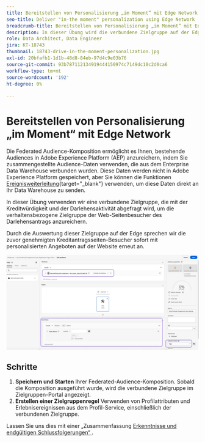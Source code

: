 ```yaml
---
title: Bereitstellen von Personalisierung „im Moment“ mit Edge Network
seo-title: Deliver "in-the moment" personalization using Edge Network | Engage with audiences directly from your data warehouse using Federated Audience Composition
breadcrumb-title: Bereitstellen von Personalisierung „im Moment“ mit Edge Network
description: In dieser Übung wird die verbundene Zielgruppe auf der Edge für das sofortige Retargeting „im Moment“ ausgewertet.
role: Data Architect, Data Engineer
jira: KT-18743
thumbnail: 18743-drive-in-the-moment-personalization.jpg
exl-id: 20bfafb1-1d1b-48d8-84eb-97d4c9e03b76
source-git-commit: 93b787112134919444150974c7149dc10c2d0ca6
workflow-type: tm+mt
source-wordcount: '192'
ht-degree: 0%

---
```


# Bereitstellen von Personalisierung „im Moment“ mit Edge Network

Die Federated Audience-Komposition ermöglicht es Ihnen, bestehende Audiences in Adobe Experience Platform (AEP) anzureichern, indem Sie zusammengestellte Audience-Daten verwenden, die aus dem Enterprise Data Warehouse verbunden wurden. Diese Daten werden nicht in Adobe Experience Platform gespeichert, aber Sie können die Funktionen [Ereignisweiterleitung](https://experienceleague.adobe.com/de/docs/experience-platform/tags/event-forwarding/overview){target="_blank"} verwenden, um diese Daten direkt an Ihr Data Warehouse zu senden.

In dieser Übung verwenden wir eine verbundene Zielgruppe, die mit der Kreditwürdigkeit und der Darlehensaktivität abgefragt wird, um die verhaltensbezogene Zielgruppe der Web-Seitenbesucher des Darlehensantrags anzureichern.

Durch die Auswertung dieser Zielgruppe auf der Edge sprechen wir die zuvor genehmigten Kreditantragsseiten-Besucher sofort mit personalisierten Angeboten auf der Website erneut an.

![edge-audience-enrich](assets/edge-audience-enrich.png)

## Schritte

1. **Speichern und Starten** Ihrer Federated-Audience-Komposition. Sobald die Komposition ausgeführt wurde, wird die verbundene Zielgruppe im Zielgruppen-Portal angezeigt.
2. **Erstellen einer Zielgruppenregel** Verwenden von Profilattributen und Erlebnisereignissen aus dem Profil-Service, einschließlich der verbundenen Zielgruppe.

Lassen Sie uns dies mit einer „Zusammenfassung [ Erkenntnisse und endgültigen Schlussfolgerungen“ ](conclusion.md).
